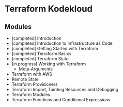 # Terraform Kodekloud
## Modules
* [completed] Introduction
* [completed] Introduction to Infrastructure as Code
* [completed] Getting Started with Terraform
* [completed] Terraform Basics
* [completed] Terraform State
* [in progress] Working with Terraform
    * Meta-Arguments
* Terraform with AWS
* Remote State
* Terraform Provisioners
* Terraform Import, Tainting Resources and Debugging
* Terraform Modules
* Terraform Functions and Conditional Expressions

